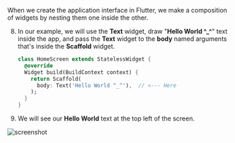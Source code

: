 When we create the application interface in Flutter, we make a composition of widgets by nesting them one inside the other.

8. In our example, we will use the **Text** widget, draw "**Hello World ^\_^**" text inside the app, and pass the **Text** widget to the **body** named arguments that's inside the **Scaffold** widget.

   ```dart
   class HomeScreen extends StatelessWidget {
     @override
     Widget build(BuildContext context) {
       return Scaffold(
         body: Text('Hello World ^_^'),  // <--- Here
       );
     }
   }
   ```

9. We will see our **Hello World** text at the top left of the screen.

![screenshot](https://lh3.googleusercontent.com/iN0pClKhmp4ny_1PxRbzM7Y22jKI82Fsfg41mxj1Jd5zJBah4DLfM84FPZzHPYly-b0TwxlslGKm4Wiz2dgp7ZppBtx94ZvvndCwWM-HF_PkjU39LeLKiRGlC_zXQOwTsLkt4gZc)

